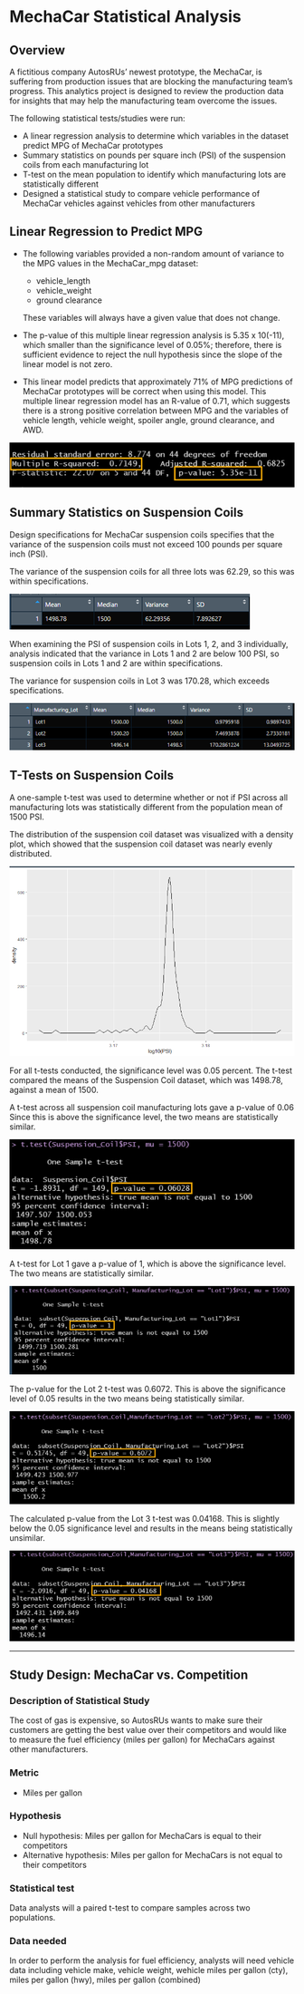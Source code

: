# MechaCar Statistical Analysis

## Overview
A fictitious company AutosRUs’ newest prototype, the MechaCar, is suffering from production issues that are blocking the manufacturing team’s progress. This analytics project is designed to review the production data for insights that may help the manufacturing team overcome the issues.

The following statistical tests/studies were run:
- A linear regression analysis to determine which variables in the dataset predict MPG of MechaCar prototypes
- Summary statistics on pounds per square inch (PSI) of the suspension coils from each manufacturing lot
- T-test on the mean population to identify which manufacturing lots are statistically different
- Designed a statistical study to compare vehicle performance of MechaCar vehicles against vehicles from other manufacturers


## Linear Regression to Predict MPG
- The following variables provided a non-random amount of variance to the MPG values in the MechaCar_mpg dataset:
	- vehicle_length
	- vehicle_weight
	- ground clearance
	
	These variables will always have a given value that does not change.

- The p-value of this multiple linear regression analysis is 5.35 x 10(-11), which smaller than the significance level of 0.05%; therefore, there is sufficient evidence to reject the null hypothesis since the slope of the linear model is not zero.

- This linear model predicts that approximately 71% of MPG predictions of MechaCar prototypes will be correct when using this model. This multiple linear regression model has an R-value of 0.71, which suggests there is a strong positive correlation between MPG and the variables of vehicle length, vehicle weight, spoiler angle, ground clearance, and AWD.  

![Resources/Deliverable_1.png](https://github.com/leblabac/mechaCar_statistical_analysis/blob/main/Resources/Deliverable_1.png)

## Summary Statistics on Suspension Coils
Design specifications for MechaCar suspension coils specifies that the variance of the suspension coils must not exceed 100 pounds per square inch (PSI).

The variance of the suspension coils for all three lots was 62.29, so this was within specifications.

![Resources/Deliverable_2_total_summary.png](https://github.com/leblabac/mechaCar_statistical_analysis/blob/main/Resources/Deliverable_2_total_summary.png)

When examining the PSI of suspension coils in Lots 1, 2, and 3 individually, analysis indicated that the variance in Lots 1 and 2 are below 100 PSI, so suspension coils in Lots 1 and 2 are within specifications.

The variance for suspension coils in Lot 3 was 170.28, which exceeds specifications.

![Resources/Deliverable_2_lot_summary.png](https://github.com/leblabac/mechaCar_statistical_analysis/blob/main/Resources/Deliverable_2_lot_summary.png)


## T-Tests on Suspension Coils
A one-sample t-test was used to determine whether or not if PSI across all manufacturing lots was statistically different from the population mean of 1500 PSI.  

The distribution of the suspension coil dataset was visualized with a density plot, which showed that the suspension coil dataset was nearly evenly distributed.

![Resources/Deliverable_2_density_plot.png](https://github.com/leblabac/mechaCar_statistical_analysis/blob/main/Resources/Deliverable_2_density_plot.png)

For all t-tests conducted, the significance level was 0.05 percent.  The t-test compared the means of the Suspension Coil dataset, which was 1498.78, against a mean of 1500.  

A t-test across all suspension coil manufacturing lots gave a p-value of 0.06  Since this is above the significance level, the two means are statistically similar.

![Resources/Deliverable_3_All.png](https://github.com/leblabac/mechaCar_statistical_analysis/blob/main/Resources/Deliverable_3_All.png)

A t-test for Lot 1 gave a p-value of 1, which is above the significance level.  The two means are statistically similar.

![Resources/Deliverable_3_T-Test_Lot1.png](https://github.com/leblabac/mechaCar_statistical_analysis/blob/main/Resources/Deliverable_3_T-Test_Lot1.png)

The p-value for the Lot 2 t-test was 0.6072.  This is above the significance level of 0.05 results in the two means being statistically similar.

![Resources/Deliverable_3_T-Test_Lot2.png](https://github.com/leblabac/mechaCar_statistical_analysis/blob/main/Resources/Deliverable_3_T-Test_Lot2.png)

The calculated p-value from the Lot 3 t-test was 0.04168.  This is slightly below the 0.05 significance level and results in the means being statistically unsimilar.

![Resources/Deliverable_3_T-Test_Lot3.png](https://github.com/leblabac/mechaCar_statistical_analysis/blob/main/Resources/Deliverable_3_T-Test_Lot3.png)
_________________________________________________________
## Study Design: MechaCar vs. Competition
### Description of Statistical Study
The cost of gas is expensive, so AutosRUs wants to make sure their customers are getting the best value over their competitors and would like to measure the fuel efficiency (miles per gallon) for MechaCars against other manufacturers. 

### Metric
- Miles per gallon

### Hypothesis
- Null hypothesis: Miles per gallon for MechaCars is equal to their competitors
- Alternative hypothesis: Miles per gallon for MechaCars is not equal to their competitors

### Statistical test
Data analysts will a paired t-test to compare samples across two populations.

### Data needed
In order to perform the analysis for fuel efficiency, analysts will need vehicle data including vehicle make, vehicle weight, wehicle miles per gallon (cty), miles per gallon (hwy), miles per gallon (combined)
